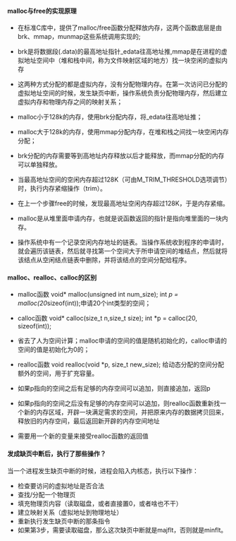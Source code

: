 
#### malloc与free的实现原理
* 在标准C库中，提供了malloc/free函数分配释放内存，这两个函数底层是由brk、mmap，munmap这些系统调用实现的;


* brk是将数据段(.data)的最高地址指针_edata往高地址推,mmap是在进程的虚拟地址空间中（堆和栈中间，称为文件映射区域的地方）找一块空闲的虚拟内存
* 这两种方式分配的都是虚拟内存，没有分配物理内存。在第一次访问已分配的虚拟地址空间的时候，发生缺页中断，操作系统负责分配物理内存，然后建立虚拟内存和物理内存之间的映射关系；
* malloc小于128k的内存，使用brk分配内存，将_edata往高地址推；
* malloc大于128k的内存，使用mmap分配内存，在堆和栈之间找一块空闲内存分配；
* brk分配的内存需要等到高地址内存释放以后才能释放，而mmap分配的内存可以单独释放。
* 当最高地址空间的空闲内存超过128K（可由M_TRIM_THRESHOLD选项调节）时，执行内存紧缩操作（trim）。
* 在上一个步骤free的时候，发现最高地址空闲内存超过128K，于是内存紧缩。
* malloc是从堆里面申请内存，也就是说函数返回的指针是指向堆里面的一块内存。
* 操作系统中有一个记录空闲内存地址的链表。当操作系统收到程序的申请时，就会遍历该链表，然后就寻找第一个空间大于所申请空间的堆结点，然后就将该结点从空闲结点链表中删除，并将该结点的空间分配给程序。
 
 
#### malloc、realloc、calloc的区别
* malloc函数
void* malloc(unsigned int num_size);
int *p = malloc(20*sizeof(int));申请20个int类型的空间；

* calloc函数
void* calloc(size_t n,size_t size);
int *p = calloc(20, sizeof(int));
* 省去了人为空间计算；malloc申请的空间的值是随机初始化的，calloc申请的空间的值是初始化为0的；

* realloc函数
void realloc(void *p, size_t new_size);
给动态分配的空间分配额外的空间，用于扩充容量。
* 如果p指向的空间之后有足够的内存空间可以追加，则直接追加，返回p 
* 如果p指向的空间之后没有足够的内存空间可以追加，则realloc函数重新找一个新的内存区域，开辟一块满足需求的空间，并把原来内存的数据拷贝回来，释放旧的内存空间，最后返回新开辟的内存空间地址 
* 需要用一个新的变量来接受realloc函数的返回值

#### 发成缺页中断后，执行了那些操作？
当一个进程发生缺页中断的时候，进程会陷入内核态，执行以下操作：
* 检查要访问的虚拟地址是否合法 
* 查找/分配一个物理页 
* 填充物理页内容（读取磁盘，或者直接置0，或者啥也不干） 
* 建立映射关系（虚拟地址到物理地址） 
* 重新执行发生缺页中断的那条指令 
* 如果第3步，需要读取磁盘，那么这次缺页中断就是majflt，否则就是minflt。
